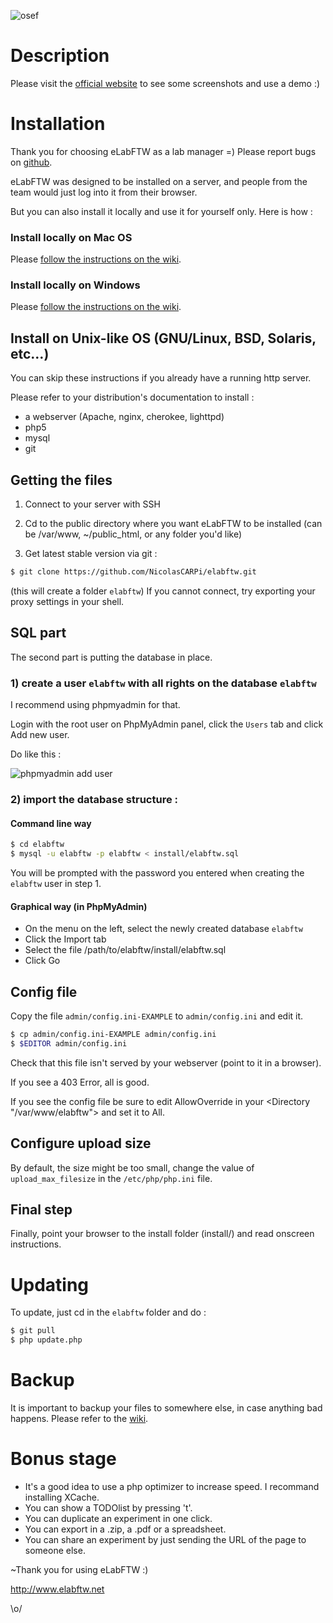 ![osef](http://i.imgur.com/hq6SAZf.png)


# Description
Please visit the [official website](http://www.elabftw.net) to see some screenshots and use a demo :)

# Installation
Thank you for choosing eLabFTW as a lab manager =)
Please report bugs on [github](https://github.com/NicolasCARPi/elabftw/issues).

eLabFTW was designed to be installed on a server, and people from the team would just log into it from their browser.

But you can also install it locally and use it for yourself only. Here is how :

### Install locally on Mac OS
Please [follow the instructions on the wiki](https://github.com/NicolasCARPi/elabftw/wiki/installmac).
### Install locally on Windows
Please [follow the instructions on the wiki](https://github.com/NicolasCARPi/elabftw/wiki/installwin).
## Install on Unix-like OS (GNU/Linux, BSD, Solaris, etc…)
You can skip these instructions if you already have a running http server.

Please refer to your distribution's documentation to install :
* a webserver (Apache, nginx, cherokee, lighttpd)
* php5
* mysql
* git

## Getting the files

1. Connect to your server with SSH

2. Cd to the public directory where you want eLabFTW to be installed
(can be /var/www, ~/public\_html, or any folder you'd like)

3. Get latest stable version via git :
~~~ sh
$ git clone https://github.com/NicolasCARPi/elabftw.git
~~~
(this will create a folder `elabftw`)
If you cannot connect, try exporting your proxy settings in your shell.


## SQL part
The second part is putting the database in place.

### 1) create a user `elabftw` with all rights on the database `elabftw`
I recommend using phpmyadmin for that.

Login with the root user on PhpMyAdmin panel, click the `Users` tab and click Add new user.

Do like this :

![phpmyadmin add user](http://i.imgur.com/kE1gtT1.png)


### 2) import the database structure :
#### Command line way
~~~ sh
$ cd elabftw
$ mysql -u elabftw -p elabftw < install/elabftw.sql
~~~

You will be prompted with the password you entered when creating the `elabftw` user in step 1.

#### Graphical way (in PhpMyAdmin)
* On the menu on the left, select the newly created database `elabftw`
* Click the Import tab
* Select the file /path/to/elabftw/install/elabftw.sql
* Click Go

## Config file
Copy the file `admin/config.ini-EXAMPLE` to `admin/config.ini` and edit it.
~~~ sh
$ cp admin/config.ini-EXAMPLE admin/config.ini
$ $EDITOR admin/config.ini
~~~

Check that this file isn't served by your webserver (point to it in a browser).

If you see a 403 Error, all is good.

If you see the config file be sure to edit AllowOverride in your <Directory "/var/www/elabftw"> and set it to All.

## Configure upload size
By default, the size might be too small, change the value of `upload_max_filesize` in the `/etc/php/php.ini` file.

## Final step
Finally, point your browser to the install folder (install/) and read onscreen instructions.

# Updating
To update, just cd in the `elabftw` folder and do :
~~~ sh
$ git pull
$ php update.php
~~~

# Backup
It is important to backup your files to somewhere else, in case anything bad happens.
Please refer to the [wiki](https://github.com/NicolasCARPi/elabftw/wiki/backup).

# Bonus stage
* It's a good idea to use a php optimizer to increase speed. I recommand installing XCache.
* You can show a TODOlist by pressing 't'.
* You can duplicate an experiment in one click.
* You can export in a .zip, a .pdf or a spreadsheet.
* You can share an experiment by just sending the URL of the page to someone else.


~Thank you for using eLabFTW :)

http://www.elabftw.net

\o/
